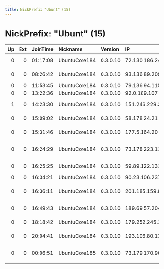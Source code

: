 ```yaml
---
title: NickPrefix "Ubunt" (15)
---
```


# NickPrefix: "Ubunt" (15)

|   Up |   Ext | JoinTime   | Nickname      | Version   | IP             | AS                                       | CC   |   ORp |   Dirp | OS    | Contact   |   eFamMembers |
|-----:|------:|:-----------|:--------------|:----------|:---------------|:-----------------------------------------|:-----|------:|-------:|:------|:----------|--------------:|
|    0 |     0 | 01:17:08   | UbuntuCore184 | 0.3.0.10  | 72.130.186.240 | Time Warner Cable Internet LLC           | us   | 46535 |      0 | Linux | None      |             1 |
|    0 |     0 | 08:26:42   | UbuntuCore184 | 0.3.0.10  | 93.136.89.209  | Hrvatski Telekom d.d.                    | hr   | 38475 |      0 | Linux | None      |             1 |
|    0 |     0 | 11:53:45   | UbuntuCore184 | 0.3.0.10  | 79.136.94.115  | Bahnhof Internet AB                      | se   | 35263 |      0 | Linux | None      |             1 |
|    0 |     0 | 13:22:36   | UbuntuCore184 | 0.3.0.10  | 92.0.189.107   | TalkTalk                                 | gb   | 37846 |      0 | Linux | None      |             1 |
|    1 |     0 | 14:23:30   | UbuntuCore184 | 0.3.0.10  | 151.246.229.31 | Aria Shatel Company Ltd                  | ir   | 38949 |      0 | Linux | None      |             1 |
|    0 |     0 | 15:09:02   | UbuntuCore184 | 0.3.0.10  | 58.178.24.21   | Primus Telecommunications                | au   | 34957 |      0 | Linux | None      |             1 |
|    0 |     0 | 15:31:46   | UbuntuCore184 | 0.3.0.10  | 177.5.164.20   | Brasil Telecom S/A - Filial Distrito Fed | br   | 39959 |      0 | Linux | None      |             1 |
|    0 |     0 | 16:24:29   | UbuntuCore184 | 0.3.0.10  | 73.178.223.111 | Comcast Cable Communications, LLC        | us   | 42279 |      0 | Linux | None      |             1 |
|    0 |     0 | 16:25:25   | UbuntuCore184 | 0.3.0.10  | 59.89.122.131  | National Internet Backbone               | in   | 46627 |      0 | Linux | None      |             1 |
|    0 |     0 | 16:34:21   | UbuntuCore184 | 0.3.0.10  | 90.23.106.237  | Orange                                   | fr   | 42405 |      0 | Linux | None      |             1 |
|    0 |     0 | 16:36:11   | UbuntuCore184 | 0.3.0.10  | 201.185.159.87 | EPM Telecomunicaciones S.A. E.S.P.       | co   | 45167 |      0 | Linux | None      |             1 |
|    0 |     0 | 16:49:43   | UbuntuCore184 | 0.3.0.10  | 189.69.57.204  | TELEFNICA BRASIL S.A                     | br   | 40623 |      0 | Linux | None      |             1 |
|    0 |     0 | 18:18:42   | UbuntuCore184 | 0.3.0.10  | 179.252.245.18 | Brasil Telecom S/A - Filial Distrito Fed | br   | 40681 |      0 | Linux | None      |             1 |
|    0 |     0 | 20:04:41   | UbuntuCore184 | 0.3.0.10  | 193.106.80.133 | Private Joint Stock Company datagroup    | ua   | 43525 |      0 | Linux | None      |             1 |
|    0 |     0 | 00:06:51   | UbuntuCore185 | 0.3.0.10  | 73.179.170.90  | Comcast Cable Communications, LLC        | us   | 42724 |      0 | Linux | None      |             1 |
